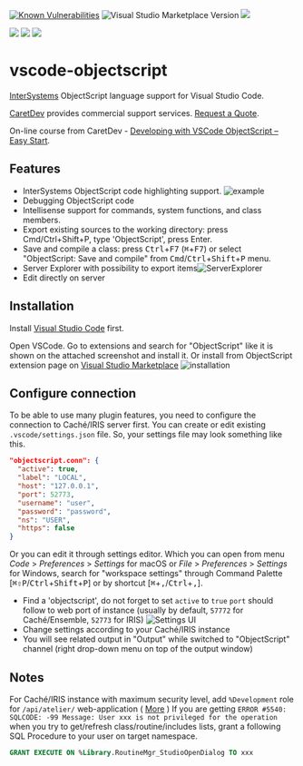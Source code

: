 [![Known Vulnerabilities](https://snyk.io/test/github/intersystems-community/vscode-objectscript/badge.svg)](https://snyk.io/test/github/intersystems-community/vscode-objectscript)
![Visual Studio Marketplace Version](https://img.shields.io/visual-studio-marketplace/v/daimor.vscode-objectscript.svg)
[![](https://img.shields.io/visual-studio-marketplace/i/daimor.vscode-objectscript.svg)](https://marketplace.visualstudio.com/items?itemName=daimor.vscode-objectscript)

[![](https://img.shields.io/badge/InterSystems-IRIS-blue.svg)](https://www.intersystems.com/products/intersystems-iris/)
[![](https://img.shields.io/badge/InterSystems-Caché-blue.svg)](https://www.intersystems.com/products/cache/)
[![](https://img.shields.io/badge/InterSystems-Ensemble-blue.svg)](https://www.intersystems.com/products/ensemble/)

# vscode-objectscript

[InterSystems](http://www.intersystems.com/our-products/) ObjectScript language support for Visual Studio Code.


[CaretDev](https://caretdev.com/#products) provides commercial support services. [Request a Quote](https://caretdev.com/contact-us/).

On-line course from CaretDev - [Developing with VSCode ObjectScript – Easy Start](https://caretdev.com/courses/).


## Features

- InterSystems ObjectScript code highlighting support.
  ![example](https://raw.githubusercontent.com/intersystems-community/vscode-objectscript/master/images/screenshot.png)
- Debugging ObjectScript code
- Intellisense support for commands, system functions, and class members.
- Export existing sources to the working directory: press Cmd/Ctrl+Shift+P, type 'ObjectScript', press Enter.
- Save and compile a class: press <kbd>Ctrl</kbd>+<kbd>F7</kbd> (<kbd>⌘</kbd>+<kbd>F7</kbd>) or select "ObjectScript: Save and compile" from <kbd>Cmd</kbd>/<kbd>Ctrl</kbd>+<kbd>Shift</kbd>+<kbd>P</kbd> menu.
- Server Explorer with possibility to export items![ServerExplorer](https://raw.githubusercontent.com/intersystems-community/vscode-objectscript/master/images/explorer.png)
- Edit directly on server

## Installation

Install [Visual Studio Code](https://code.visualstudio.com/) first.

Open VSCode. Go to extensions and search for "ObjectScript" like it is shown on the attached screenshot and install it.
Or install from ObjectScript extension page on [Visual Studio Marketplace](https://marketplace.visualstudio.com/items?itemName=daimor.vscode-objectscript)
![installation](https://raw.githubusercontent.com/intersystems-community/vscode-objectscript/master/images/installation.gif)

## Configure connection

To be able to use many plugin features, you need to configure the connection to Caché/IRIS server first. You can create or edit existing `.vscode/settings.json` file. So, your settings file may look something like this.
  ```JSON
  "objectscript.conn": {
    "active": true,
    "label": "LOCAL",
    "host": "127.0.0.1",
    "port": 52773,
    "username": "user",
    "password": "password",
    "ns": "USER",
    "https": false
  }
  ```

Or you can edit it through settings editor. Which you can open from menu *Code* > *Preferences* > *Settings* for macOS or *File* > *Preferences* > *Settings* for Windows, search for "workspace settings" through Command Palette [<kbd>⌘⇧P</kbd>/<kbd>Ctrl</kbd>+<kbd>Shift</kbd>+<kbd>P</kbd>] or by shortcut [<kbd>⌘</kbd>+<kbd>,</kbd>/<kbd>Ctrl</kbd>+<kbd>,</kbd>].

- Find a 'objectscript', do not forget to set `active` to `true`
  `port` should follow to web port of instance (usually by default, `57772` for Caché/Ensemble, `52773` for IRIS) ![Settings UI](https://raw.githubusercontent.com/intersystems-community/vscode-objectscript/master/images/settings.png)
- Change settings according to your Caché/IRIS instance
- You will see related output in "Output" while switched to "ObjectScript" channel (right drop-down menu on top of the output window)

## Notes

For Caché/IRIS instance with maximum security level, add `%Development` role for `/api/atelier/` web-application ( [More](https://community.intersystems.com/post/using-atelier-rest-api) )
If you are getting `ERROR #5540: SQLCODE: -99 Message: User xxx is not privileged for the operation` when you try to get/refresh class/routine/includes lists, grant a following SQL Procedure to your user on target namespace.
```SQL
GRANT EXECUTE ON %Library.RoutineMgr_StudioOpenDialog TO xxx
```
